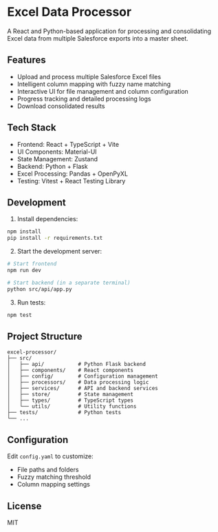 # Excel Data Processor

A React and Python-based application for processing and consolidating Excel data from multiple Salesforce exports into a master sheet.

## Features

- Upload and process multiple Salesforce Excel files
- Intelligent column mapping with fuzzy name matching
- Interactive UI for file management and column configuration
- Progress tracking and detailed processing logs
- Download consolidated results

## Tech Stack

- Frontend: React + TypeScript + Vite
- UI Components: Material-UI
- State Management: Zustand
- Backend: Python + Flask
- Excel Processing: Pandas + OpenPyXL
- Testing: Vitest + React Testing Library

## Development

1. Install dependencies:
```bash
npm install
pip install -r requirements.txt
```

2. Start the development server:
```bash
# Start frontend
npm run dev

# Start backend (in a separate terminal)
python src/api/app.py
```

3. Run tests:
```bash
npm test
```

## Project Structure

```
excel-processor/
├── src/
│   ├── api/           # Python Flask backend
│   ├── components/    # React components
│   ├── config/        # Configuration management
│   ├── processors/    # Data processing logic
│   ├── services/      # API and backend services
│   ├── store/         # State management
│   ├── types/         # TypeScript types
│   └── utils/         # Utility functions
├── tests/             # Python tests
└── ...
```

## Configuration

Edit `config.yaml` to customize:
- File paths and folders
- Fuzzy matching threshold
- Column mapping settings

## License

MIT